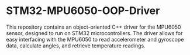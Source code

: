 # STM32-MPU6050-OOP-Driver
This repository contains an object-oriented C++ driver for the MPU6050 sensor, designed to run on STM32 microcontrollers. The driver allows for easy interfacing with the MPU6050 to read accelerometer and gyroscope data, calculate angles, and retrieve temperature readings.
